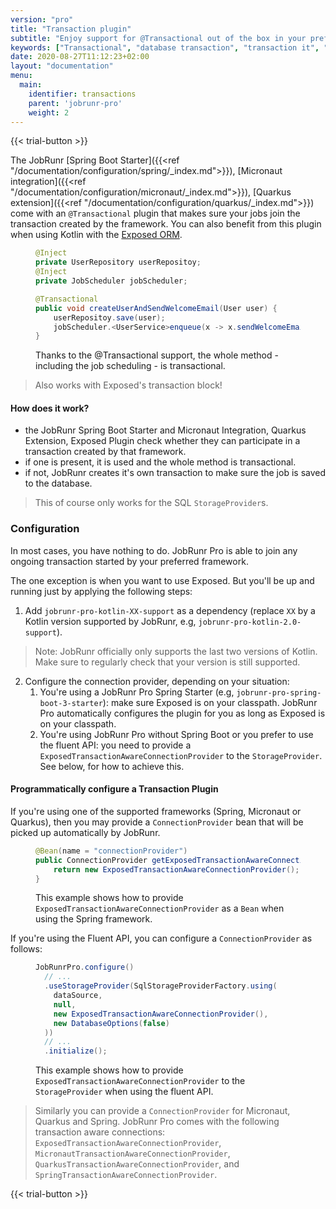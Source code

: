 ```yaml
---
version: "pro"
title: "Transaction plugin"
subtitle: "Enjoy support for @Transactional out of the box in your preferred development framework"
keywords: ["Transactional", "database transaction", "transaction it", "transaction in a database", "transaction sql"]
date: 2020-08-27T11:12:23+02:00
layout: "documentation"
menu: 
  main: 
    identifier: transactions
    parent: 'jobrunr-pro'
    weight: 2
---
```

{{< trial-button >}}

The JobRunr [Spring Boot Starter]({{<ref "/documentation/configuration/spring/_index.md">}}), [Micronaut integration]({{<ref "/documentation/configuration/micronaut/_index.md">}}), [Quarkus extension]({{<ref "/documentation/configuration/quarkus/_index.md">}}) come with an `@Transactional` plugin that makes sure your jobs join the transaction created by the framework. You can also benefit from this plugin when using Kotlin with the [Exposed ORM](https://github.com/JetBrains/Exposed).

<figure>

```java
@Inject
private UserRepository userRepositoy;
@Inject
private JobScheduler jobScheduler;

@Transactional
public void createUserAndSendWelcomeEmail(User user) {
    userRepositoy.save(user);
    jobScheduler.<UserService>enqueue(x -> x.sendWelcomeEmail(user.id));
}

```
<figcaption>

Thanks to the @Transactional support, the whole method - including the job scheduling - is transactional.

</figcaption>
</figure>

> Also works with Exposed's transaction block!

#### How does it work?
- the JobRunr Spring Boot Starter and Micronaut Integration, Quarkus Extension, Exposed Plugin check whether they can participate in a transaction created by that framework.  
- if one is present, it is used and the whole method is transactional.
- if not, JobRunr creates it's own transaction to make sure the job is saved to the database. 

> This of course only works for the SQL `StorageProvider`s.

### Configuration
In most cases, you have nothing to do. JobRunr Pro is able to join any ongoing transaction started by your preferred framework.

The one exception is when you want to use Exposed. But you'll be up and running just by applying the following steps:

1. Add `jobrunr-pro-kotlin-XX-support` as a dependency (replace `XX` by a Kotlin version supported by JobRunr, e.g, `jobrunr-pro-kotlin-2.0-support`).
> Note: JobRunr officially only supports the last two versions of Kotlin. Make sure to regularly check that your version is still supported.
2. Configure the connection provider, depending on your situation:
    1. You're using a JobRunr Pro Spring Starter (e.g, `jobrunr-pro-spring-boot-3-starter`): make sure Exposed is on your classpath. JobRunr Pro automatically configures the plugin for you as long as Exposed is on your classpath.
    2. You're using JobRunr Pro without Spring Boot or you prefer to use the fluent API: you need to provide a `ExposedTransactionAwareConnectionProvider` to the `StorageProvider`. See below, for how to achieve this.

#### Programmatically configure a Transaction Plugin

If you're using one of the supported frameworks (Spring, Micronaut or Quarkus), then you may provide a `ConnectionProvider` bean that will be picked up automatically by JobRunr.

<figure>

```java
@Bean(name = "connectionProvider")
public ConnectionProvider getExposedTransactionAwareConnectionProvider() {
    return new ExposedTransactionAwareConnectionProvider();
}
```
<figcaption>

This example shows how to provide `ExposedTransactionAwareConnectionProvider` as a `Bean` when using the Spring framework.

</figcaption>
</figure>

If you're using the Fluent API, you can configure a `ConnectionProvider` as follows:

<figure>

```java
JobRunrPro.configure()
  // ...
  .useStorageProvider(SqlStorageProviderFactory.using(
    dataSource, 
    null,
    new ExposedTransactionAwareConnectionProvider(),
    new DatabaseOptions(false)
  ))
  // ...
  .initialize();
```
<figcaption>

This example shows how to provide `ExposedTransactionAwareConnectionProvider` to the `StorageProvider` when using the fluent API.

</figcaption>
</figure>

> Similarly you can provide a `ConnectionProvider` for Micronaut, Quarkus and Spring. JobRunr Pro comes with the following transaction aware connections: `ExposedTransactionAwareConnectionProvider`, `MicronautTransactionAwareConnectionProvider`, `QuarkusTransactionAwareConnectionProvider`, and `SpringTransactionAwareConnectionProvider`.

{{< trial-button >}}
